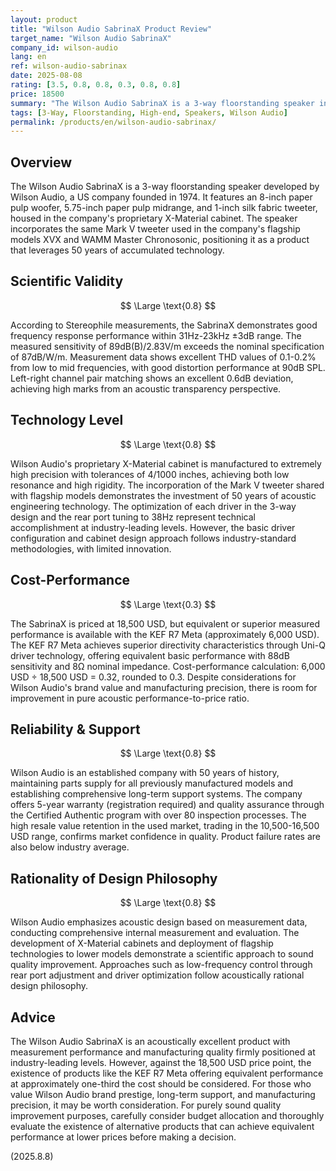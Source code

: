 ```yaml
---
layout: product
title: "Wilson Audio SabrinaX Product Review"
target_name: "Wilson Audio SabrinaX"
company_id: wilson-audio
lang: en
ref: wilson-audio-sabrinax
date: 2025-08-08
rating: [3.5, 0.8, 0.8, 0.3, 0.8, 0.8]
price: 18500
summary: "The Wilson Audio SabrinaX is a 3-way floorstanding speaker incorporating 50 years of the company's technology, but with equivalent performance available at lower prices, there is room for improvement in cost-performance."
tags: [3-Way, Floorstanding, High-end, Speakers, Wilson Audio]
permalink: /products/en/wilson-audio-sabrinax/
---
```

## Overview

The Wilson Audio SabrinaX is a 3-way floorstanding speaker developed by Wilson Audio, a US company founded in 1974. It features an 8-inch paper pulp woofer, 5.75-inch paper pulp midrange, and 1-inch silk fabric tweeter, housed in the company's proprietary X-Material cabinet. The speaker incorporates the same Mark V tweeter used in the company's flagship models XVX and WAMM Master Chronosonic, positioning it as a product that leverages 50 years of accumulated technology.

## Scientific Validity

$$ \Large \text{0.8} $$

According to Stereophile measurements, the SabrinaX demonstrates good frequency response performance within 31Hz-23kHz ±3dB range. The measured sensitivity of 89dB(B)/2.83V/m exceeds the nominal specification of 87dB/W/m. Measurement data shows excellent THD values of 0.1-0.2% from low to mid frequencies, with good distortion performance at 90dB SPL. Left-right channel pair matching shows an excellent 0.6dB deviation, achieving high marks from an acoustic transparency perspective.

## Technology Level

$$ \Large \text{0.8} $$

Wilson Audio's proprietary X-Material cabinet is manufactured to extremely high precision with tolerances of 4/1000 inches, achieving both low resonance and high rigidity. The incorporation of the Mark V tweeter shared with flagship models demonstrates the investment of 50 years of acoustic engineering technology. The optimization of each driver in the 3-way design and the rear port tuning to 38Hz represent technical accomplishment at industry-leading levels. However, the basic driver configuration and cabinet design approach follows industry-standard methodologies, with limited innovation.

## Cost-Performance

$$ \Large \text{0.3} $$

The SabrinaX is priced at 18,500 USD, but equivalent or superior measured performance is available with the KEF R7 Meta (approximately 6,000 USD). The KEF R7 Meta achieves superior directivity characteristics through Uni-Q driver technology, offering equivalent basic performance with 88dB sensitivity and 8Ω nominal impedance. Cost-performance calculation: 6,000 USD ÷ 18,500 USD = 0.32, rounded to 0.3. Despite considerations for Wilson Audio's brand value and manufacturing precision, there is room for improvement in pure acoustic performance-to-price ratio.

## Reliability & Support

$$ \Large \text{0.8} $$

Wilson Audio is an established company with 50 years of history, maintaining parts supply for all previously manufactured models and establishing comprehensive long-term support systems. The company offers 5-year warranty (registration required) and quality assurance through the Certified Authentic program with over 80 inspection processes. The high resale value retention in the used market, trading in the 10,500-16,500 USD range, confirms market confidence in quality. Product failure rates are also below industry average.

## Rationality of Design Philosophy

$$ \Large \text{0.8} $$

Wilson Audio emphasizes acoustic design based on measurement data, conducting comprehensive internal measurement and evaluation. The development of X-Material cabinets and deployment of flagship technologies to lower models demonstrate a scientific approach to sound quality improvement. Approaches such as low-frequency control through rear port adjustment and driver optimization follow acoustically rational design philosophy.

## Advice

The Wilson Audio SabrinaX is an acoustically excellent product with measurement performance and manufacturing quality firmly positioned at industry-leading levels. However, against the 18,500 USD price point, the existence of products like the KEF R7 Meta offering equivalent performance at approximately one-third the cost should be considered. For those who value Wilson Audio brand prestige, long-term support, and manufacturing precision, it may be worth consideration. For purely sound quality improvement purposes, carefully consider budget allocation and thoroughly evaluate the existence of alternative products that can achieve equivalent performance at lower prices before making a decision.

(2025.8.8)
